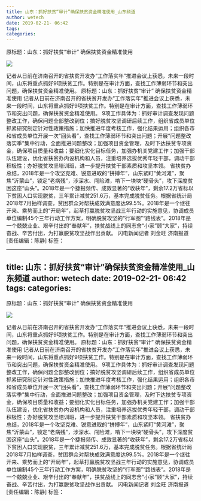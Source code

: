 ```yaml
---
title: 山东：抓好扶贫“审计”确保扶贫资金精准使用_山东频道
author: wetech
date: 2019-02-21- 06:42
tags: 
categories: 
---
```

原标题：山东：抓好扶贫“审计” 确保扶贫资金精准使用
<!-- more -->
                
<img align="center" border="0" src="http://p2.ifengimg.com/a/2016/0810/204c433878d5cf9size1_w16_h16.png" />
                
            
记者从日前在济南召开的省扶贫开发办“工作落实年”推进会议上获悉，未来一段时间，山东将重点抓好9项扶贫工作。特别是在审计方面，查找工作薄弱环节和突出问题，确保扶贫资金精准使用。
原标题：山东：抓好扶贫“审计” 确保扶贫资金精准使用
记者从日前在济南召开的省扶贫开发办“工作落实年”推进会议上获悉，未来一段时间，山东将重点抓好9项扶贫工作。特别是在审计方面，查找工作薄弱环节和突出问题，确保扶贫资金精准使用。
9项工作具体为：抓好审计调查发现问题整改工作，确保问题全部整改到位；搞好脱贫攻坚调研后续工作，组织省成员单位抓紧研究制定针对性政策措施；加快推进年度考核工作，强化结果运用；组织各市和省成员单位开展一次“回头看”，查找工作薄弱环节和突出问题；开展“问题整改落实季”集中行动，全面推进问题整改；加强项目资金管理，及时下达扶贫专项资金，确保项目质量和收益；要细化实化目标任务，加强办机关党建工作；加强干部队伍建设，优化省扶贫办内设机构和人员，注重培养选拔优秀年轻干部，调动干部积极性；办好脱贫攻坚培训班，进一步提升扶贫干部素质和攻坚本领。
省扶贫办总结，2018年是一个攻坚克难、锐意进取的“拼搏年”，山东紧盯“黄河滩”，聚焦“沂蒙山”，锁定“老病残”，涉深水、闯险滩，啃下一块块“硬骨头”，攻下深度贫困这座“山头”。2018年是一个捷报频传、成效显著的“收获年”，剩余17.2万省标以下贫困人口实现脱贫，三年累计减贫251.6万，基本完成脱贫任务。根据省统计局2018年7月抽样调查，贫困群众对帮扶成效满意度达99.5%。2018年是一个继往开来、乘势而上的“开局年”，起草打赢脱贫攻坚战三年行动的实施意见，协调成员单位编制45个三年行动工作方案，明确脱贫攻坚的“行军图”“路线表”。2018年是一个兢兢业业、艰辛付出的“奉献年”，扶贫战线上的同志舍“小家”顾“大家”，持续奋战、辛苦付出，为打赢脱贫攻坚战作出贡献。
闪电新闻记者 刘金旺 济南报道
[责任编辑：陈静]
标签：
 
             
---
title: 山东：抓好扶贫“审计”确保扶贫资金精准使用_山东频道
author: wetech
date: 2019-02-21- 06:42
tags: 
categories: 
---
原标题：山东：抓好扶贫“审计” 确保扶贫资金精准使用
<!-- more -->
                
<img align="center" border="0" src="http://p2.ifengimg.com/a/2016/0810/204c433878d5cf9size1_w16_h16.png" />
                
            
记者从日前在济南召开的省扶贫开发办“工作落实年”推进会议上获悉，未来一段时间，山东将重点抓好9项扶贫工作。特别是在审计方面，查找工作薄弱环节和突出问题，确保扶贫资金精准使用。
原标题：山东：抓好扶贫“审计” 确保扶贫资金精准使用
记者从日前在济南召开的省扶贫开发办“工作落实年”推进会议上获悉，未来一段时间，山东将重点抓好9项扶贫工作。特别是在审计方面，查找工作薄弱环节和突出问题，确保扶贫资金精准使用。
9项工作具体为：抓好审计调查发现问题整改工作，确保问题全部整改到位；搞好脱贫攻坚调研后续工作，组织省成员单位抓紧研究制定针对性政策措施；加快推进年度考核工作，强化结果运用；组织各市和省成员单位开展一次“回头看”，查找工作薄弱环节和突出问题；开展“问题整改落实季”集中行动，全面推进问题整改；加强项目资金管理，及时下达扶贫专项资金，确保项目质量和收益；要细化实化目标任务，加强办机关党建工作；加强干部队伍建设，优化省扶贫办内设机构和人员，注重培养选拔优秀年轻干部，调动干部积极性；办好脱贫攻坚培训班，进一步提升扶贫干部素质和攻坚本领。
省扶贫办总结，2018年是一个攻坚克难、锐意进取的“拼搏年”，山东紧盯“黄河滩”，聚焦“沂蒙山”，锁定“老病残”，涉深水、闯险滩，啃下一块块“硬骨头”，攻下深度贫困这座“山头”。2018年是一个捷报频传、成效显著的“收获年”，剩余17.2万省标以下贫困人口实现脱贫，三年累计减贫251.6万，基本完成脱贫任务。根据省统计局2018年7月抽样调查，贫困群众对帮扶成效满意度达99.5%。2018年是一个继往开来、乘势而上的“开局年”，起草打赢脱贫攻坚战三年行动的实施意见，协调成员单位编制45个三年行动工作方案，明确脱贫攻坚的“行军图”“路线表”。2018年是一个兢兢业业、艰辛付出的“奉献年”，扶贫战线上的同志舍“小家”顾“大家”，持续奋战、辛苦付出，为打赢脱贫攻坚战作出贡献。
闪电新闻记者 刘金旺 济南报道
[责任编辑：陈静]
标签：
 
             
